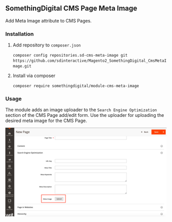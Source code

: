 ## SomethingDigital CMS Page Meta Image

Add Meta Image attribute to CMS Pages.

### Installation

1. Add repository to `composer.json`

   `composer config repositories.sd-cms-meta-image git https://github.com/sdinteractive/Magento2_SomethingDigital_CmsMetaImage.git`

1. Install via composer

   `composer require somethingdigital/module-cms-meta-image`

### Usage

The module adds an image uploader to the `Search Engine Optimization` section
of the CMS Page add/edit form. Use the uploader for uploading the desired meta
image for the CMS Page.

![Meta Image Upload](./docs/cms-image-upload.png)


